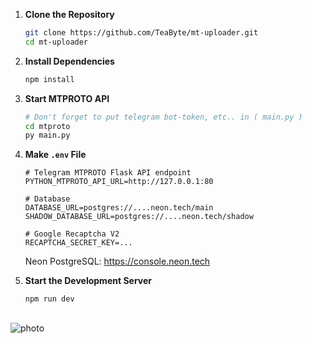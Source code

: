 1. **Clone the Repository**

   ```sh
   git clone https://github.com/TeaByte/mt-uploader.git
   cd mt-uploader
   ```

2. **Install Dependencies**

   ```sh
   npm install
   ```

3. **Start MTPROTO API**

   ```sh
   # Don't forget to put telegram bot-token, etc.. in ( main.py )
   cd mtproto
   py main.py
   ```

4. **Make `.env` File**

   ```env
   # Telegram MTPROTO Flask API endpoint
   PYTHON_MTPROTO_API_URL=http://127.0.0.1:80

   # Database
   DATABASE_URL=postgres://....neon.tech/main
   SHADOW_DATABASE_URL=postgres://....neon.tech/shadow

   # Google Recaptcha V2
   RECAPTCHA_SECRET_KEY=...

   ```

   Neon PostgreSQL: https://console.neon.tech

5. **Start the Development Server**

   ```sh
   npm run dev
   ```

##

![photo](https://i.ibb.co/826bBQW/image.png)
